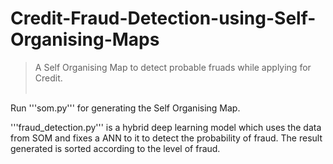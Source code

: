 # Credit-Fraud-Detection-using-Self-Organising-Maps</br>

> A Self Organising Map to detect probable fruads while applying for Credit. </br></br>

Run '''som.py''' for generating the Self Organising Map.</br>

'''fraud_detection.py''' is a hybrid deep learning model which uses the data from SOM and fixes a ANN to it to detect the probability of fraud. The result generated is sorted according to the level of fraud.
